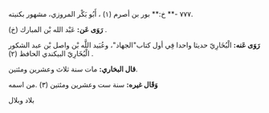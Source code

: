 ٧٧٧ -** خ:** بور بن أصرم (١) ، أَبُو بَكْر المروزي، مشهور بكنيته.

**رَوَى عَن:** عَبْد الله بْن المبارك (خ) .

**رَوَى عَنه:** الْبُخَارِيّ حديثا واحدا فِي أول كتاب"الجهاد"، وعُبَيد اللَّه بْن واصل بْن عبد الشكور الْبُخَارِيّ البيكندي الحافظ (٢) .

**قال البخاري:** مات سنة ثلاث وعشرين ومئتين.

**وَقَال غيره:** سنة ست وعشرين ومئتين (٣) .من اسمه

بلاد وبلال